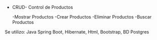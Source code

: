 * CRUD- Control de Productos

  -Mostrar Productos
  -Crear Productos
  -Eliminar Productos
  -Buscar Productos

Se utilizo: Java Spring Boot, Hibernate, Html, Bootstrap, BD Postgres
